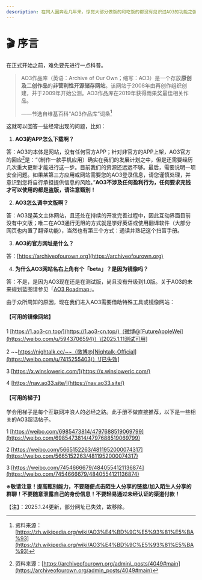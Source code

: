 ```yaml
---
description: 在同人圈奔走几年来，惊觉大部分做饭的和吃饭的都没有见识过AO3的功能之强大，痛心疾首，故撰写此AO3扫盲文档。
---
```


# 🎬 序言

在正式开始之前，难免要先进行一点科普。

> AO3作品库（英语：Archive of Our Own；缩写：AO3）是一个存放**原创及二创作品**的**非营利性开源储存网站**。该网站于2008年由再创作组织创建，并于2009年开始公测。AO3作品库在2019年获得雨果奖最佳相关作品。
>
> ——节选自维基百科“AO3作品库”词条[^1]

这就可以回答一些经常出现的问题，比如：

1. **AO3的APP怎么下载啊？**

答：AO3的本体是网站，没有任何官方APP；针对非官方的APP上架，AO3官方的回应[^2]是：“（制作一款手机应用）确实在我们的发展计划之中，但是还需要经历几次重大更新才能进行这一步。目前我们的资源还远远不够。最后，需要说明一项安全问题。如果某第三方应用或网站需要您的AO3登录信息，请您谨慎处理，并意识到您将自行承担提供信息的风险。”**AO3不涉及任何盈利行为，任何要求充钱才可以使用的都是盗版，请注意甄别！**

2. **AO3怎么调中文版啊？**

答：AO3是英文主体网站，且还处在持续的开发完善过程中，因此互动界面目前没有中文版；唯二在AO3通行无阻的方式就是学好英语或使用翻译软件（大部分网页也内置了翻译功能），当然也有第三个方式：通读并熟记这个扫盲手册。

3. **AO3的官方网址是什么？**

答：[https://archiveofourown.org](https://archiveofourown.org)

4. **为什么AO3网站名右上角有个「beta」？是因为镜像吗？**

答：不是，是因为AO3现在还是在测试版，尚且没有升级到1.0版。关于AO3的未来规划蓝图请参见「[AO3 Roadmap](xiao-zhong-gong-neng/ao3-roadmap.md)」。



由于众所周知的原因，现在我们进入AO3需要借助特殊工具或镜像网站：

#### 【可用的镜像网站】

1 [https://1.ao3-cn.top/](https://1.ao3-cn.top/)（微博@[FutureAppleWei](https://weibo.com/u/5943706594)）\[2025.1.11测试可用]

2 ~~https://nightalk.cc/~~（微博@[Nightalk-Official](https://weibo.com/u/7415255403)）\[已失效]

3 [https://x.winsloweric.com/](https://x.winsloweric.com/)

4 [https://nav.ao33.site/](https://nav.ao33.site/)

#### 【可用的梯子】

学会用梯子是每个互联网冲浪人的必经之路。此手册不做直接推荐，以下是一些相关的AO3超话帖子。

1 [https://weibo.com/6985473814/4797688519069799](https://weibo.com/6985473814/4797688519069799)

2 [https://weibo.com/5665152263/4811952000074317](https://weibo.com/5665152263/4811952000074317)

3 [https://weibo.com/7454666679/4840554121136874](https://weibo.com/7454666679/4840554121136874)

**※敬请注意！提高甄别能力，不要随便点击陌生人分享的链接/加入陌生人分享的群聊！不要随意泄露自己的身份信息！不要轻易通过未经认证的渠道付款！**



【注】：2025.1.24更新，部分网址已失效，故移除。

[^1]: 资料来源：[https://zh.wikipedia.org/wiki/AO3%E4%BD%9C%E5%93%81%E5%BA%93](https://zh.wikipedia.org/wiki/AO3%E4%BD%9C%E5%93%81%E5%BA%93)

[^2]: 资料来源：[https://archiveofourown.org/admin\_posts/4049#main](https://archiveofourown.org/admin_posts/4049#main)
